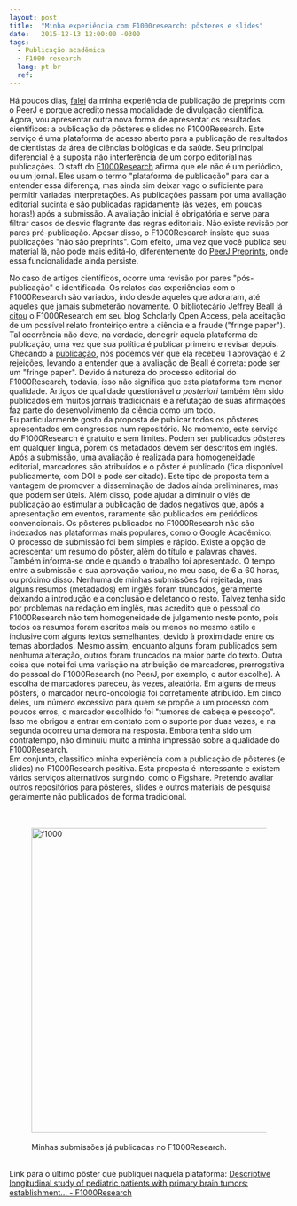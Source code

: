 ```yaml
---
layout: post
title:  "Minha experiência com F1000research: pôsteres e slides"
date:   2015-12-13 12:00:00 -0300
tags:
  - Publicação acadêmica
  - F1000 research
  lang: pt-br
  ref:
---
```

Há poucos dias, <a href="http://pharmak.blogspot.com/2015/12/minha-experiencia-com-o-peerj-preprints.html">falei</a> da minha experiência de publicação de preprints com o PeerJ e porque acredito nessa modalidade de divulgação científica. Agora, vou apresentar outra nova forma de apresentar os resultados científicos: a publicação de pôsteres e slides no F1000Research. Este serviço é uma plataforma de acesso aberto para a publicação de resultados de cientistas da área de ciências biológicas e da saúde. Seu principal diferencial é a suposta não interferência de um corpo editorial nas publicações. O staff do <a href="http://f1000research.com/">F1000Research</a> afirma que ele não é um periódico, ou um jornal. Eles usam o termo "plataforma de publicação" para dar a entender essa diferença, mas ainda sim deixar vago o suficiente para permitir variadas interpretações. As publicações passam por uma avaliação editorial sucinta e são publicadas rapidamente (às vezes, em poucas horas!) após a submissão. A avaliação inicial é obrigatória e serve para filtrar casos de desvio flagrante das regras editoriais. Não existe revisão por pares pré-publicação. Apesar disso, o F1000Research insiste que suas publicações "não são preprints". Com efeito, uma vez que você publica seu material lá, não pode mais editá-lo, diferentemente do <a href="https://peerj.com/preprints/">PeerJ Preprints</a>, onde essa funcionalidade ainda persiste.<br />
<!--more-->
No caso de artigos científicos, ocorre uma revisão por pares "pós-publicação" e identificada. Os relatos das experiências com o F1000Research são variados, indo desde aqueles que adoraram, até aqueles que jamais submeterão novamente. O bibliotecário Jeffrey Beall já <a href="http://scholarlyoa.com/2015/01/06/im-following-a-fringe-science-paper-on-f1000research/">citou</a> o F1000Research em seu blog Scholarly Open Access, pela aceitação de um possível relato fronteiriço entre a ciência e a fraude ("fringe paper"). Tal ocorrência não deve, na verdade, denegrir aquela plataforma de publicação, uma vez que sua política é publicar primeiro e revisar depois. Checando a <a href="http://f1000research.com/articles/3-309/">publicação</a>, nós podemos ver que ela recebeu 1 aprovação e 2 rejeições, levando a entender que a avaliação de Beall é correta: pode ser um "fringe paper". Devido á natureza do processo editorial do F1000Research, todavia, isso não significa que esta plataforma tem menor qualidade. Artigos de qualidade questionável <i>a posteriori</i> também têm sido publicados em muitos jornais tradicionais e a refutação de suas afirmações faz parte do desenvolvimento da ciência como um todo.<br />
Eu particularmente gosto da proposta de publicar todos os pôsteres apresentados em congressos num repositório. No momento, este serviço do F1000Research é gratuito e sem limites. Podem ser publicados pôsteres em qualquer língua, porém os metadados devem ser descritos em inglês. Após a submissão, uma avaliação é realizada para homogeneidade editorial, marcadores são atribuídos e o pôster é publicado (fica disponível publicamente, com DOI e pode ser citado). Este tipo de proposta tem a vantagem de promover a disseminação de dados ainda preliminares, mas que podem ser úteis. Além disso, pode ajudar a diminuir o viés de publicação ao estimular a publicação de dados negativos que, após a apresentação em eventos, raramente são publicados em periódicos convencionais. Os pôsteres publicados no F1000Research não são indexados nas plataformas mais populares, como o Google Acadêmico.<br />
O processo de submissão foi bem simples e rápido. Existe a opção de acrescentar um resumo do pôster, além do título e palavras chaves. Também informa-se onde e quando o trabalho foi apresentado. O tempo entre a submissão e sua aprovação variou, no meu caso, de 6 a 60 horas, ou próximo disso. Nenhuma de minhas submissões foi rejeitada, mas alguns resumos (metadados) em inglês foram truncados, geralmente deixando a introdução e a conclusão e deletando o resto. Talvez tenha sido por problemas na redação em inglês, mas acredito que o pessoal do F1000Research não tem homogeneidade de julgamento neste ponto, pois todos os resumos foram escritos mais ou menos no mesmo estilo e inclusive com alguns textos semelhantes, devido à proximidade entre os temas abordados. Mesmo assim, enquanto alguns foram publicados sem nenhuma alteração, outros foram truncados na maior parte do texto. Outra coisa que notei foi uma variação na atribuição de marcadores, prerrogativa do pessoal do F1000Research (no PeerJ, por exemplo, o autor escolhe). A escolha de marcadores pareceu, às vezes, aleatória. Em alguns de meus pôsters, o marcador neuro-oncologia foi corretamente atribuído. Em cinco deles, um número excessivo para quem se propôe a um processo com poucos erros, o marcador escolhido foi "tumores de cabeça e pescoço". Isso me obrigou a entrar em contato com o suporte por duas vezes, e na segunda ocorreu uma demora na resposta. Embora tenha sido um contratempo, não diminuiu muito a minha impressão sobre a qualidade do F1000Research.<br />
Em conjunto, classifico minha experiência com a publicação de pôsteres (e slides) no F1000Research positiva. Esta proposta é interessante e existem vários serviços alternativos surgindo, como o Figshare. Pretendo avaliar outros repositórios para pôsteres, slides e outros materiais de pesquisa geralmente não publicados de forma tradicional.
<br />
<br />
<br />
<figure>
  <img alt="f1000" src="http://2.bp.blogspot.com/-X3fVz7UFgMk/Vm3MY8S9OGI/AAAAAAAAgK0/GC7tvgVlPLQ/s1600/f1000.png" width="550 border="0" />
  <figcaption><br />Minhas submissões já publicadas no F1000Research.</figcaption>
</figure>
<br />
Link para o último pôster que publiquei naquela plataforma:
<a href="http://f1000research.com/posters/4-1370#.Vmiva0r4OTY.blogger">Descriptive longitudinal study of pediatric patients with primary brain tumors: establishment... - F1000Research</a>
